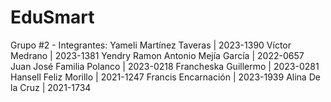 # EduSmart
Grupo #2 - Integrantes:
Yameli Martínez Taveras | 2023-1390
Víctor Medrano | 2023-1381
Yendry Ramon Antonio Mejía García | 2022-0657
Juan José Familia Polanco | 2023-0218
Francheska Guillermo | 2023-0281
Hansell Feliz Morillo | 2021-1247
Francis Encarnación | 2023-1939
Alina De la Cruz | 2021-1734

